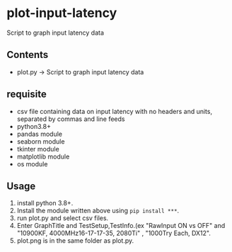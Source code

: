 # plot-input-latency
 Script to graph input latency data

## Contents
- plot.py -> Script to graph input latency data

## requisite
- csv file containing data on input latency with no headers and units, separated by commas and line feeds
- python3.8+
- pandas module
- seaborn module
- tkinter module
- matplotlib module
- os module

## Usage
1. install python 3.8+.
2. Install the module written above using `pip install ***`.
3. run plot.py and select csv files.
4. Enter GraphTitle and TestSetup,TestInfo.(ex "RawInput ON vs OFF" and "10900KF, 4000MHz16-17-17-35, 2080Ti" , "1000Try Each, DX12".
5. plot.png is in the same folder as plot.py.